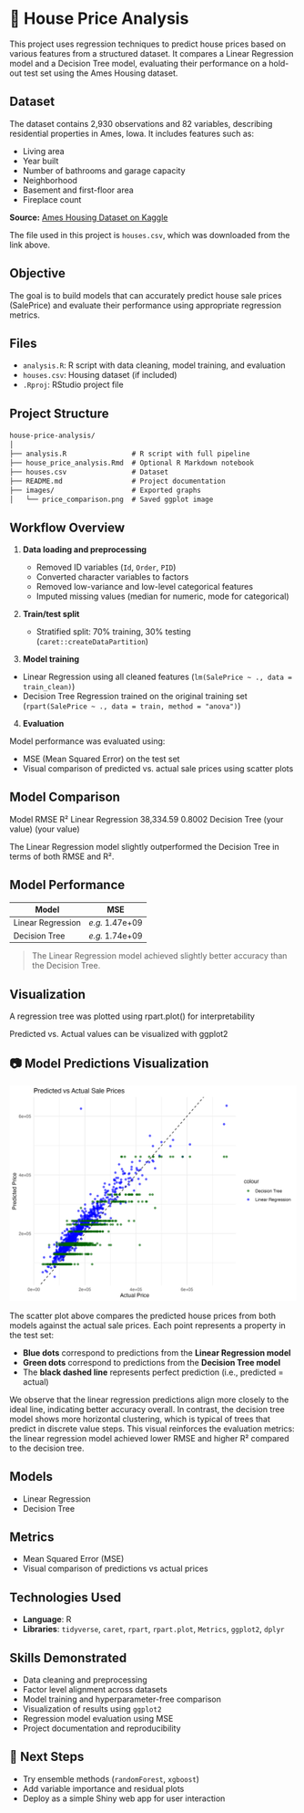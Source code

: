 # 🏡 House Price Analysis

This project uses regression techniques to predict house prices based on various features from a structured dataset. It compares a Linear Regression model and a Decision Tree model, evaluating their performance on a hold-out test set using the Ames Housing dataset.

## Dataset
The dataset contains 2,930 observations and 82 variables, describing residential properties in Ames, Iowa. It includes features such as:

- Living area
- Year built
- Number of bathrooms and garage capacity
- Neighborhood
- Basement and first-floor area
- Fireplace count

**Source:** [Ames Housing Dataset on Kaggle](https://www.kaggle.com/datasets/prevek18/ames-housing-dataset?resource=download)

The file used in this project is `houses.csv`, which was downloaded from the link above.

## Objective
The goal is to build models that can accurately predict house sale prices (SalePrice) and evaluate their performance using appropriate regression metrics.

## Files
- `analysis.R`: R script with data cleaning, model training, and evaluation
- `houses.csv`: Housing dataset (if included)
- `.Rproj`: RStudio project file

## Project Structure
```
house-price-analysis/
│
├── analysis.R                # R script with full pipeline
├── house_price_analysis.Rmd  # Optional R Markdown notebook
├── houses.csv                # Dataset
├── README.md                 # Project documentation
├── images/                   # Exported graphs
│   └── price_comparison.png  # Saved ggplot image
```

## Workflow Overview
1. **Data loading and preprocessing**
   - Removed ID variables (`Id`, `Order`, `PID`)
   - Converted character variables to factors
   - Removed low-variance and low-level categorical features
   - Imputed missing values (median for numeric, mode for categorical)

2. **Train/test split**
   - Stratified split: 70% training, 30% testing (`caret::createDataPartition`)

3. **Model training**

- Linear Regression using all cleaned features (`lm(SalePrice ~ ., data = train_clean)`)
- Decision Tree Regression trained on the original training set (`rpart(SalePrice ~ ., data = train, method = "anova")`)

4. **Evaluation**

Model performance was evaluated using:

- MSE (Mean Squared Error) on the test set
- Visual comparison of predicted vs. actual sale prices using scatter plots


## Model Comparison
Model	RMSE	R²
Linear Regression	38,334.59	0.8002
Decision Tree	(your value)	(your value)

The Linear Regression model slightly outperformed the Decision Tree in terms of both RMSE and R².

## Model Performance

| Model             | MSE        |
|------------------|------------|
| Linear Regression| *e.g.* 1.47e+09 |
| Decision Tree    | *e.g.* 1.74e+09 |

> The Linear Regression model achieved slightly better accuracy than the Decision Tree.

## Visualization
A regression tree was plotted using rpart.plot() for interpretability

Predicted vs. Actual values can be visualized with ggplot2

## 📷 Model Predictions Visualization

![Price Comparison](images/price_comparison.png)

The scatter plot above compares the predicted house prices from both models against the actual sale prices. Each point represents a property in the test set:

- **Blue dots** correspond to predictions from the **Linear Regression model**
- **Green dots** correspond to predictions from the **Decision Tree model**
- The **black dashed line** represents perfect prediction (i.e., predicted = actual)

We observe that the linear regression predictions align more closely to the ideal line, indicating better accuracy overall. In contrast, the decision tree model shows more horizontal clustering, which is typical of trees that predict in discrete value steps. This visual reinforces the evaluation metrics: the linear regression model achieved lower RMSE and higher R² compared to the decision tree.

## Models
- Linear Regression
- Decision Tree

## Metrics
- Mean Squared Error (MSE)
- Visual comparison of predictions vs actual prices

## Technologies Used
- **Language**: R
- **Libraries**: `tidyverse`, `caret`, `rpart`, `rpart.plot`, `Metrics`, `ggplot2`, `dplyr`

## Skills Demonstrated
- Data cleaning and preprocessing
- Factor level alignment across datasets
- Model training and hyperparameter-free comparison
- Visualization of results using `ggplot2`
- Regression model evaluation using MSE
- Project documentation and reproducibility

## 🚀 Next Steps

- Try ensemble methods (`randomForest`, `xgboost`)
- Add variable importance and residual plots
- Deploy as a simple Shiny web app for user interaction
